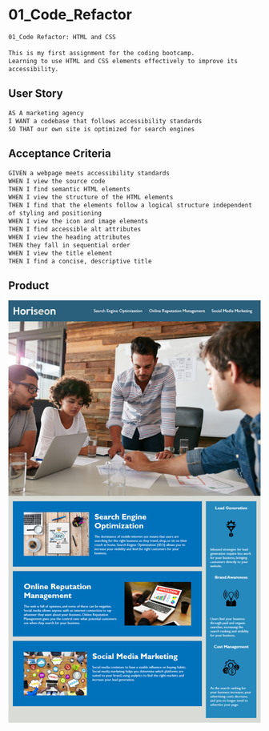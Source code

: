 # 01_Code_Refactor
```
01_Code Refactor: HTML and CSS

This is my first assignment for the coding bootcamp.
Learning to use HTML and CSS elements effectively to improve its accessibility.

```


## User Story

```
AS A marketing agency
I WANT a codebase that follows accessibility standards
SO THAT our own site is optimized for search engines
```

## Acceptance Criteria

```
GIVEN a webpage meets accessibility standards
WHEN I view the source code
THEN I find semantic HTML elements
WHEN I view the structure of the HTML elements
THEN I find that the elements follow a logical structure independent of styling and positioning
WHEN I view the icon and image elements
THEN I find accessible alt attributes
WHEN I view the heading attributes
THEN they fall in sequential order
WHEN I view the title element
THEN I find a concise, descriptive title
```


## Product

![The following image shows the web application's appearance and functionality](./Assets/product-preview.png)
